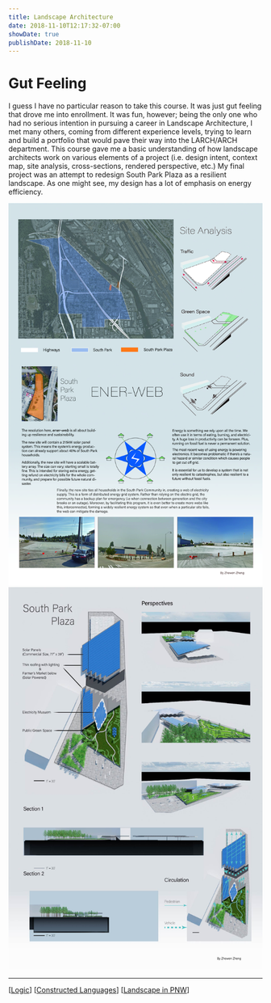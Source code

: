 ```yaml
---
title: Landscape Architecture
date: 2018-11-10T12:17:32-07:00
showDate: true
publishDate: 2018-11-10
---
```


# Gut Feeling

I guess I have no particular reason to take this course. It was just gut feeling that drove me into enrollment. It was fun, however; being the only one who had no serious intention in pursuing a career in Landscape Architecture, I met many others, coming from different experience levels, trying to learn and build a portfolio that would pave their way into the LARCH/ARCH department. This course gave me a basic understanding of how landscape architects work on various elements of a project (i.e. design intent, context map, site analysis, cross-sections, rendered perspective, etc.) My final project was an attempt to redesign South Park Plaza as a resilient landscape. As one might see, my design has a lot of emphasis on energy efficiency.

![](../images/board_0.jpg)
![](../images/board_1_edited.jpg)

---

[[Logic]]
[[Constructed Languages]]
[[Landscape in PNW]]

[//begin]: # "Autogenerated link references for markdown compatibility"
[Logic]: ../PHIL/Logic "Logic"
[Constructed Languages]: <../HONORS/Constructed Languages> "Constructed Languages"
[Landscape in PNW]: <../HONORS/Landscape in PNW> "Escape"
[//end]: # "Autogenerated link references"
